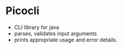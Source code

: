 # Picocli
- CLI library for java
- parses, validates input arguments
- prints appropriate usage and error details.